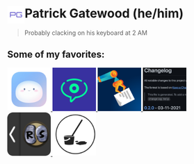 <!-- Howdy, I'm playing around with the new personal README and trying out a few different ideas: 
- Dynamic list of pinned repository logos?
- Most recent star(s)?
-->

# <a href="https://patrickgatewood.com"><img src="https://github.com/pg8wood/website/blob/master/public_html/images/favicons/android-chrome-192x192.png" height=40 align="left"></a> Patrick Gatewood (he/him)
> Probably clacking on his keyboard at 2 AM

## Some of my favorites:

<div style="display:inline;">
  <a href="https://apps.apple.com/us/app/emochi-lighting-fast-emojis/id6450970369?mt=12">
    	<img alt="Emochi icon" src="images/emochi.png" width="100"/>
  </a>
  
  <a href="https://github.com/willowtreeapps/vocable-ios">
    <img alt="Vocable iOS" src="images/vocable.png" width="100"/>
  </a>
  
  <a href="https://apps.apple.com/us/app/recipe-nabber/id1602584893">
    <img alt="Recipe Nabber icon" src="images/recipe-nabber.png" width="100"/>
  </a>
  
  <a href="https://github.com/pg8wood/changelog-generator">
    <img alt="Changelog Generator" src="images/changelog.png" height="100"/>
  </a>
  
  <a href="https://github.com/pg8wood/OSRS-touch-bar">
    <img alt="OSRS Touch Bar" src="images/osrs-touch-bar.png" width="100"/>
  </a>
  
  <a href="https://github.com/pg8wood/charles-janitor">
    <img alt="Charles Janitor" src="images/charles-janitor.png" width="100"/>
  </a>
</div>
